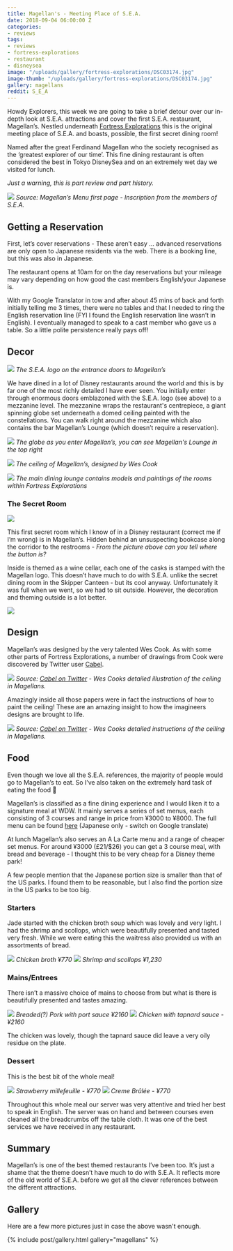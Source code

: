 ```yaml
---
title: Magellan's - Meeting Place of S.E.A.
date: 2018-09-04 06:00:00 Z
categories:
- reviews
tags:
- reviews
- fortress-explorations
- restaurant
- disneysea
image: "/uploads/gallery/fortress-explorations/DSC03174.jpg"
image-thumb: "/uploads/gallery/fortress-explorations/DSC03174.jpg"
gallery: magellans
reddit: S_E_A
---
```


Howdy Explorers, this week we are going to take a brief detour over our in-depth look at S.E.A. attractions and cover the first S.E.A. restaurant, Magellan’s. Nestled underneath [Fortress Explorations](/history/fortress-explorations) this is the original meeting place of S.E.A. and boasts, possible, the first secret dining room! 

Named after the great Ferdinand Magellan who the society recognised as the ‘greatest explorer of our time’. This fine dining restaurant is often considered the best in Tokyo DisneySea and on an extremely wet day we visited for lunch.

*Just a warning, this is part review and part history.*

![](/uploads/posts/magellans/IMG_0427.jpg)
*Source: Magellan’s Menu first page - Inscription from the members of S.E.A.*

## Getting a Reservation
First, let’s cover reservations - These aren’t easy … advanced reservations are only open to Japanese residents via the web. There is a booking line, but this was also in Japanese.

The restaurant opens at 10am for on the day reservations but your mileage may vary depending on how good the cast members English/your Japanese is.

With my Google Translator in tow and after about 45 mins of back and forth initially telling me 3 times, there were no tables and that I needed to ring the English reservation line (FYI I found the English reservation line wasn’t in English). I eventually managed to speak to a cast member who gave us a table. So a little polite persistence really pays off!

## Decor
![](/uploads/posts/magellans/DSC03223.jpg)
*The S.E.A. logo on the entrance doors to Magellan’s*

We have dined in a lot of Disney restaurants around the world and this is by far one of the most richly detailed I have ever seen. You initially enter through enormous doors emblazoned with the S.E.A. logo (see above) to a mezzanine level. The mezzanine wraps the restaurant's centrepiece, a giant spinning globe set underneath a domed ceiling painted with the constellations. You can walk right around the mezzanine which also contains the bar Magellan’s Lounge (which doesn’t require a reservation).

![](/uploads/posts/magellans/DSC03247.jpg)
*The globe as you enter Magellan’s, you can see Magellan's Lounge in the top right*

![](/uploads/posts/magellans/DSC03227.jpg)
*The ceiling of Magellan’s, designed by Wes Cook*

![](/uploads/posts/magellans/DSC03246.jpg)
*The main dining lounge contains models and paintings of the rooms within Fortress Explorations*

### The Secret Room
![](/uploads/posts/magellans/DSC03228.jpg)

This first secret room which I know of in a Disney restaurant (correct me if I’m wrong) is in Magellan’s. Hidden behind an unsuspecting bookcase along the corridor to the restrooms - *From the picture above can you tell where the button is?*

Inside is themed as a wine cellar, each one of the casks is stamped with the Magellan logo. This doesn’t have much to do with S.E.A. unlike the secret dining room in the Skipper Canteen - but its cool anyway. Unfortunately it was full when we went, so we had to sit outside. However, the decoration and theming outside is a lot better.

![](/uploads/posts/magellans/DSC03238.jpg)

## Design
Magellan’s was designed by the very talented Wes Cook. As with some other parts of Fortress Explorations, a number of drawings from Cook were discovered by Twitter user [Cabel](https://twitter.com/cabel/status/852633504957345792?ref_src=twsrc%5Etfw%7Ctwcamp%5Etweetembed&ref_url=https%3A%2F%2Fforums.wdwmagic.com%2Fthreads%2Fanyone-know-who-the-team-was-behind-fortress-explorations.944397%2F).

![](/uploads/posts/magellans/8BBBF0DB-89CE-4C3D-9F20-B6266E8960C6.png)
*Source:  [Cabel on Twitter](https://twitter.com/cabel/status/852633504957345792?ref_src=twsrc%5Etfw%7Ctwcamp%5Etweetembed&ref_url=https%3A%2F%2Fforums.wdwmagic.com%2Fthreads%2Fanyone-know-who-the-team-was-behind-fortress-explorations.944397%2F) - Wes Cooks detailed illustration of the ceiling in Magellans.*

Amazingly inside all those papers were in fact the instructions of how to paint the ceiling! These are an amazing insight to how the imagineers designs are brought to life.

![](/uploads/posts/magellans/A2B12562-2CAB-41B8-A8EC-E626FCB2CD7B.png)
*Source:  [Cabel on Twitter](https://twitter.com/cabel/status/852633504957345792?ref_src=twsrc%5Etfw%7Ctwcamp%5Etweetembed&ref_url=https%3A%2F%2Fforums.wdwmagic.com%2Fthreads%2Fanyone-know-who-the-team-was-behind-fortress-explorations.944397%2F) - Wes Cooks detailed instructions
 of the ceiling in Magellans.*

## Food
Even though we love all the S.E.A. references, the majority of people would go to Magellan’s to eat. So I’ve also taken on the extremely hard task of eating the food 🤣

Magellan’s is classified as a fine dining experience and I would liken it to a signature meal at WDW. It mainly serves a series of set menus, each consisting of 3 courses and range in price from ¥3000 to ¥8000. The full menu can be found [here](https://www.tokyodisneyresort.jp/tds/restaurant/menu/412/) (Japanese only - switch on Google translate)

At lunch Magellan’s also serves an A La Carte menu and a range of cheaper set menus. For around ¥3000 (£21/$26) you can get a 3 course meal, with bread and beverage - I thought this to be very cheap for a Disney theme park! 

A few people mention that the Japanese portion size is smaller than that of the US parks. I found them to be reasonable, but I also find the portion size in the US parks to be too big.

### Starters

Jade started with the chicken broth soup which was lovely and very light. I had the shrimp and scollops, which were beautifully presented and tasted very fresh. While we were eating this the waitress also provided us with an assortments of bread.

![](/uploads/posts/magellans/IMG_0432.jpg)
*Chicken broth ¥770*
![](/uploads/posts/magellans/IMG_0431.jpg)
*Shrimp and scollops ¥1,230*

### Mains/Entrees
There isn’t a massive choice of mains to choose from but what is there is beautifully presented and tastes amazing.

![](/uploads/posts/magellans/IMG_0433.jpg)
*Breaded(?) Pork with port sauce ¥2160*
![](/uploads/posts/magellans/IMG_0436.jpg)
*Chicken with tapnard sauce - ¥2160*

The chicken was lovely, though the tapnard sauce did leave a very oily residue on the plate.

### Dessert
This is the best bit of the whole meal!

![](/uploads/posts/magellans/IMG_0437.jpg)
*Strawberry millefeuille - ¥770*
![](/uploads/posts/magellans/IMG_0438.jpg)
*Creme Brûlée - ¥770*

Throughout this whole meal our server was very attentive and tried her best to speak in English. The server was on hand and between courses even cleaned all the breadcrumbs off the table cloth. It was one of the best services we have received in any restaurant.

## Summary
Magellan’s is one of the best themed restaurants I’ve been too. It’s just a shame that the theme doesn’t have much to do with S.E.A. It reflects more of the old world of S.E.A. before we get all the clever references between the different attractions.

## Gallery

Here are a few more pictures just in case the above wasn't enough.

{% include post/gallery.html gallery="magellans" %}

